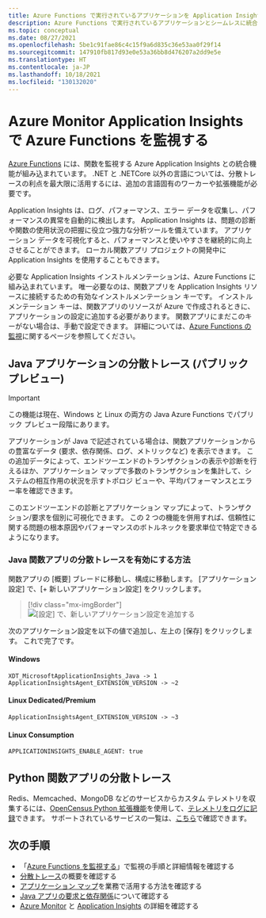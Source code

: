 ```yaml
---
title: Azure Functions で実行されているアプリケーションを Application Insights - Azure Monitor で監視する | Microsoft Docs
description: Azure Functions で実行されているアプリケーションとシームレスに統合された Azure Monitor を使用して、パフォーマンスを監視し、アプリケーションの問題を即座に見つけることができます。
ms.topic: conceptual
ms.date: 08/27/2021
ms.openlocfilehash: 5be1c91fae86c4c15f9a6d835c36e53aa0f29f14
ms.sourcegitcommit: 147910fb817d93e0e53a36bb8d476207a2dd9e5e
ms.translationtype: HT
ms.contentlocale: ja-JP
ms.lasthandoff: 10/18/2021
ms.locfileid: "130132020"
---
```

# <a name="monitoring-azure-functions-with-azure-monitor-application-insights"></a>Azure Monitor Application Insights で Azure Functions を監視する

[Azure Functions](../../azure-functions/functions-overview.md) には、関数を監視する Azure Application Insights との統合機能が組み込まれています。 .NET と .NETCore 以外の言語については、分散トレースの利点を最大限に活用するには、追加の言語固有のワーカーや拡張機能が必要です。 

Application Insights は、ログ、パフォーマンス、エラー データを収集し、パフォーマンスの異常を自動的に検出します。 Application Insights は、問題の診断や関数の使用状況の把握に役立つ強力な分析ツールを備えています。 アプリケーション データを可視化すると、パフォーマンスと使いやすさを継続的に向上させることができます。 ローカル関数アプリ プロジェクトの開発中に Application Insights を使用することもできます。 

必要な Application Insights インストルメンテーションは、Azure Functions に組み込まれています。 唯一必要なのは、関数アプリを Application Insights リソースに接続するための有効なインストルメンテーション キーです。 インストルメンテーション キーは、関数アプリのリソースが Azure で作成されるときに、アプリケーションの設定に追加する必要があります。 関数アプリにまだこのキーがない場合は、手動で設定できます。 詳細については、[Azure Functions の監視](../../azure-functions/functions-monitoring.md?tabs=cmd)に関するページを参照してください。

## <a name="distributed-tracing-for-java-applications-public-preview"></a>Java アプリケーションの分散トレース (パブリック プレビュー)

> [!IMPORTANT]
> この機能は現在、Windows と Linux の両方の Java Azure Functions でパブリック プレビュー段階にあります。

アプリケーションが Java で記述されている場合は、関数アプリケーションからの豊富なデータ (要求、依存関係、ログ、メトリックなど) を表示できます。 この追加データによって、エンドツーエンドのトランザクションの表示や診断を行えるほか、アプリケーション マップで多数のトランザクションを集計して、システムの相互作用の状況を示すトポロジ ビューや、平均パフォーマンスとエラー率を確認できます。

このエンドツーエンドの診断とアプリケーション マップによって、トランザクション/要求を個別に可視化できます。 この 2 つの機能を併用すれば、信頼性に関する問題の根本原因やパフォーマンスのボトルネックを要求単位で特定できるようになります。

### <a name="how-to-enable-distributed-tracing-for-java-function-apps"></a>Java 関数アプリの分散トレースを有効にする方法

関数アプリの [概要] ブレードに移動し、構成に移動します。 [アプリケーション設定] で、[+ 新しいアプリケーション設定] をクリックします。 

> [!div class="mx-imgBorder"]
> ![[設定] で、新しいアプリケーション設定を追加する](./media//functions/create-new-setting.png)

次のアプリケーション設定を以下の値で追加し、左上の [保存] をクリックします。 これで完了です。

#### <a name="windows"></a>Windows
```
XDT_MicrosoftApplicationInsights_Java -> 1
ApplicationInsightsAgent_EXTENSION_VERSION -> ~2
```

#### <a name="linux-dedicatedpremium"></a>Linux Dedicated/Premium
```
ApplicationInsightsAgent_EXTENSION_VERSION -> ~3
```

#### <a name="linux-consumption"></a>Linux Consumption
```
APPLICATIONINSIGHTS_ENABLE_AGENT: true
```

## <a name="distributed-tracing-for-python-function-apps"></a>Python 関数アプリの分散トレース

Redis、Memcached、MongoDB などのサービスからカスタム テレメトリを収集するには、[OpenCensus Python 拡張機能](https://github.com/census-ecosystem/opencensus-python-extensions-azure)を使用して、[テレメトリをログに記録](../../azure-functions/functions-reference-python.md?tabs=azurecli-linux%2capplication-level#log-custom-telemetry)できます。 サポートされているサービスの一覧は、[こちら](https://github.com/census-instrumentation/opencensus-python/tree/master/contrib)で確認できます。

## <a name="next-steps"></a>次の手順

* 「[Azure Functions を監視する](../../azure-functions/functions-monitoring.md)」で監視の手順と詳細情報を確認する
* [分散トレース](./distributed-tracing.md)の概要を確認する
* [アプリケーション マップ](./app-map.md?tabs=net)を業務で活用する方法を確認する
* [Java アプリの要求と依存関係](./java-in-process-agent.md)について確認する
* [Azure Monitor](../overview.md) と [Application Insights](./app-insights-overview.md) の詳細を確認する
